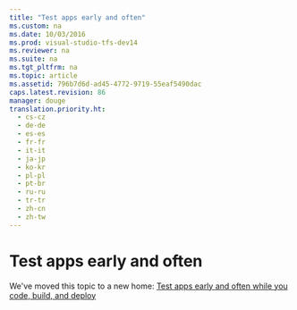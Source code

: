 ```yaml
---
title: "Test apps early and often"
ms.custom: na
ms.date: 10/03/2016
ms.prod: visual-studio-tfs-dev14
ms.reviewer: na
ms.suite: na
ms.tgt_pltfrm: na
ms.topic: article
ms.assetid: 796b7d6d-ad45-4772-9719-55eaf5490dac
caps.latest.revision: 86
manager: douge
translation.priority.ht: 
  - cs-cz
  - de-de
  - es-es
  - fr-fr
  - it-it
  - ja-jp
  - ko-kr
  - pl-pl
  - pt-br
  - ru-ru
  - tr-tr
  - zh-cn
  - zh-tw
---
```

# Test apps early and often
We've moved this topic to a new home: [Test apps early and often while you code, build, and deploy](http://go.microsoft.com/fwlink/?LinkId=723762)